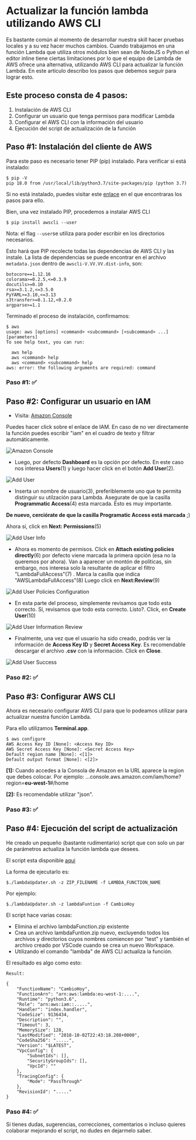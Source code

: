 # Actualizar la función lambda utilizando AWS CLI

Es bastante común al momento de desarrollar nuestra skill hacer pruebas locales y a su vez hacer muchos cambios. Cuando trabajamos en una función Lambda que utiliza otros módulos bien sean de NodeJS o Python el editor inline tiene ciertas limitaciones por lo que el equipo de Lambda de AWS ofrece una alternativa, utilizando AWS CLI para actualizar la función Lambda. En este artículo describo los pasos que debemos seguir para lograr esto.

## Este proceso consta de 4 pasos:

1. Instalación de AWS CLI
2. Configurar un usuario que tenga permisos para modificar Lambda
3. Configurar el AWS CLI con la información del usuario 
4. Ejecución del script de actualización de la función

## Paso #1: Instalación del cliente de AWS

Para este paso es necesario tener PIP (pip) instalado. Para verificar si está instalado:

	$ pip -V
	pip 18.0 from /usr/local/lib/python3.7/site-packages/pip (python 3.7)

Si no está instalado, puedes visitar este [enlace](https://gist.github.com/haircut/14705555d58432a5f01f9188006a04ed) en el que encontraras los pasos para ello.

Bien, una vez instalado PIP, procedemos a instalar AWS CLI

	$ pip install awscli --user

Nota: el flag ```--user```se utiliza para poder escribir en los directorios necesarios.

Esto hará que PIP recolecte todas las dependencias de AWS CLI y las instale. La lista de dependencias se puede encontrar en el archivo ```metadata.json``` dentro de ```awscli-V.VV.VV.dist-info```, son:

	botocore==1.12.16
	colorama>=0.2.5,<=0.3.9
	docutils>=0.10
	rsa>=3.1.2,<=3.5.0
	PyYAML>=3.10,<=3.13
	s3transfer>=0.1.12,<0.2.0
	argparse>=1.1

Terminado el proceso de instalación, confirmamos:

	$ aws 
	usage: aws [options] <command> <subcommand> [<subcommand> ...] [parameters]
	To see help text, you can run:
	
	  aws help
	  aws <command> help
	  aws <command> <subcommand> help
	aws: error: the following arguments are required: command

### Paso #1: ✅

## Paso #2: Configurar un usuario en IAM

- Visita: [Amazon Console](http://console.aws.amazon.com/)

Puedes hacer click sobre el enlace de IAM. En caso de no ver directamente la función puedes escribir "iam" en el cuadro de texto y filtrar automáticamente.

![Amazon Console](https://github.com/frivas/alexa-lambda-function-updater/blob/master/imgs/AmazonConsole.png)

- Luego, por defecto **Dashboard** es la opción por defecto. En este caso nos interesa **Users**(1) y luego hacer click en el botón **Add User**(2).

![Add User](https://github.com/frivas/alexa-lambda-function-updater/blob/master/imgs/AddUser.png)

- Inserta un nombre de usuario(3), preferiblemente uno que te permita distinguir su utilzación para Lambda. Asegurate de que la casilla **Programmatic Access**(4) esta marcada. Esto es muy importante.

**De nuevo, cerciórate de que la casilla Programatic Access está marcada** ;)

Ahora sí, click en **Next: Permissions**(5)

![Add User Info](https://github.com/frivas/alexa-lambda-function-updater/blob/master/imgs/AddUserInfo.png)


- Ahora es momento de permisos. Click en **Attach existing policies directly**(6) por defecto viene marcada la primera opción (esa no la queremos por ahora). Van a aparecer un montón de políticas, sin embargo, nos interesa solo la resultante de aplicar el filtro "LambdaFullAccess"(7) . Marca la casilla que indica "AWSLambdaFullAccess"(8) Luego click en **Next:Review**(9)


![Add User Policies Configuration](https://github.com/frivas/alexa-lambda-function-updater/blob/master/imgs/AddUserPolicies.png)

- En esta parte del proceso, simplemente revisamos que todo esta correcto. Sí, revisamos que todo esta correcto. Listo?. Click, en **Create User**(10)

![Add User Information Review](https://github.com/frivas/alexa-lambda-function-updater/blob/master/imgs/AddUserReview.png)

- Finalmente, una vez que el usuario ha sido creado, podrás ver la información de **Access Key ID** y **Secret Access Key**. Es recomendable descargar el archivo **.csv** con la información. Click en **Close**.

![Add User Success](https://github.com/frivas/alexa-lambda-function-updater/blob/master/imgs/AddUserSuccess.png)

### Paso #2: ✅

## Paso #3: Configurar AWS CLI

Ahora es necesario configurar AWS CLI para que lo podeamos utilizar para actualizar nuestra función Lambda.

Para ello utilizamos **Terminal.app**. 

	$ aws configure
	AWS Access Key ID [None]: <Access Key ID>
	AWS Secret Access Key [None]: <Secret Access Key>
	Default region name [None]: <[1]>
	Default output format [None]: <[2]>

**[1]:** Cuando accedes a la Consola de Amazon en la URL aparece la region que debes colocar. Por ejemplo: ...console.aws.amazon.com/iam/home?region=**eu-west-1**#/home

**[2]:** Es recomendable utilizar "json".

### Paso #3: ✅

## Paso #4: Ejecución del script de actualización

He creado un pequeño (bastante rudimentario) script que con solo un par de parámetros actualiza la función lambda que desees.

El script esta disponible [aqui](https://github.com/frivas/alexa-lambda-function-updater)

La forma de ejecutarlo es:

	$./lambdaUpdater.sh -z ZIP_FILENAME -f LAMBDA_FUNCTION_NAME

Por ejemplo:

	$./lambdaUpdater.sh -z lambdaFuntion -f CambioHoy

El script hace varias cosas:

- Elimina el archivo lambdaFunction.zip existente
- Crea un archivo lambdaFuntion.zip nuevo, excluyendo todos los archivos y directorios cuyos nombres comiencen por "test" y también el archivo creado por VSCode cuando se crea un nuevo Workspace.
- Utilizando el comando "lambda" de AWS CLI actualiza la función.

El resultado es algo como esto:

	Result:
	
	{
	    "FunctionName": "CambioHoy",
	    "FunctionArn": "arn:aws:lambda:eu-west-1:....",
	    "Runtime": "python3.6",
	    "Role": "arn:aws:iam::.....",
	    "Handler": "index.handler",
	    "CodeSize": 9136434,
	    "Description": "",
	    "Timeout": 3,
	    "MemorySize": 128,
	    "LastModified": "2018-10-02T22:43:18.208+0000",
	    "CodeSha256": ".....",
	    "Version": "$LATEST",
	    "VpcConfig": {
	        "SubnetIds": [],
	        "SecurityGroupIds": [],
	        "VpcId": ""
	    },
	    "TracingConfig": {
	        "Mode": "PassThrough"
	    },
	    "RevisionId": "....."
	}
	
### Paso #4: ✅

Si tienes dudas, sugerencias, correcciones, comentarios o incluso quieres colaborar mejorando el script, no dudes en dejarmelo saber.